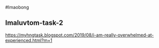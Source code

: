 #Imaobong

## Imaluvtom-task-2

https://myhngtask.blogspot.com/2019/08/i-am-really-overwhelmed-at-experienced.html?m=1
